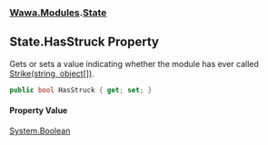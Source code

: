 ### [Wawa.Modules](Wawa.Modules.md 'Wawa.Modules').[State](State.md 'Wawa.Modules.State')

## State.HasStruck Property

Gets or sets a value indicating whether the module has ever called [Strike(string, object[])](ModdedModule.Strike(string,object[]).md 'Wawa.Modules.ModdedModule.Strike(string, object[])').

```csharp
public bool HasStruck { get; set; }
```

#### Property Value
[System.Boolean](https://docs.microsoft.com/en-us/dotnet/api/System.Boolean 'System.Boolean')